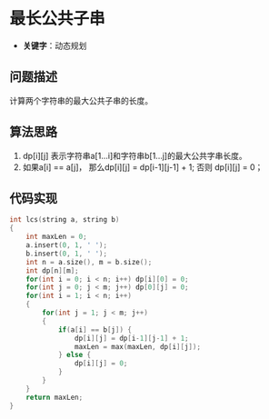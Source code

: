 # 最长公共子串

- **关键字**：动态规划

## 问题描述

计算两个字符串的最大公共子串的长度。

## 算法思路

1. dp[i][j] 表示字符串a[1...i]和字符串b[1...j]的最大公共字串长度。
2. 如果a[i] == a[j]， 那么dp[i][j] = dp[i-1][j-1] + 1; 否则 dp[i][j] = 0；

## 代码实现

```c++
int lcs(string a, string b)
{
    int maxLen = 0;
    a.insert(0, 1, ' ');
    b.insert(0, 1, ' ');
    int n = a.size(), m = b.size();
    int dp[n][m];
    for(int i = 0; i < n; i++) dp[i][0] = 0;
    for(int j = 0; j < m; j++) dp[0][j] = 0;
    for(int i = 1; i < n; i++) 
    {
        for(int j = 1; j < m; j++)
        {
            if(a[i] == b[j]) {
                dp[i][j] = dp[i-1][j-1] + 1;
                maxLen = max(maxLen, dp[i][j]);
            } else {
                dp[i][j] = 0;
            } 
        }
    }
    return maxLen;
}
```